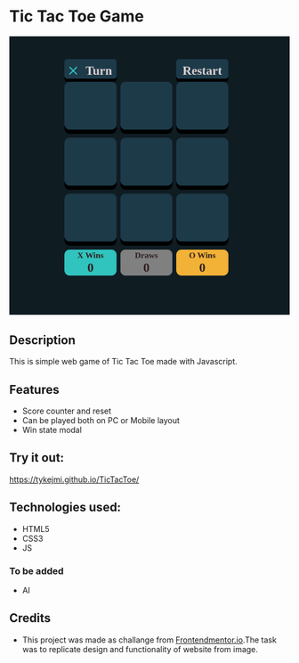 # Tic Tac Toe Game

![page-header](imgs/githubImg.png)

## Description 
This is simple web game of Tic Tac Toe made with Javascript. 

## Features
- Score counter and reset 
- Can be played both on PC or Mobile layout
- Win state modal

## Try it out: 
https://tykejmi.github.io/TicTacToe/

## Technologies used:
- HTML5
- CSS3
- JS

### To be added 
- AI

## Credits
- This project was made as challange from [Frontendmentor.io](https://www.frontendmentor.io/challenges/tic-tac-toe-game-Re7ZF_E2v).The task was to replicate design and functionality of website from image.
